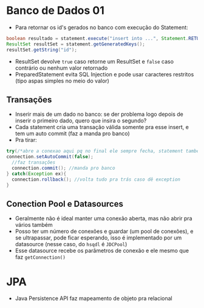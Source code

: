 # Banco de Dados 01

- Para retornar os id's gerados no banco com execução do Statement:
```java
boolean resultado = statement.execute("insert into ...", Statement.RETURN_GENERATED_KEYS);
ResultSet resultSet = statement.getGeneratedKeys();
resultSet.getString("id");
```
- ResultSet devolve ```true``` caso retorne um ResultSet e ```false``` caso contrário ou nenhum valor retornado
- PreparedStatement evita SQL Injection e pode usar caracteres restritos (tipo aspas simples no meio do valor)

## Transações
- Inserir mais de um dado no banco: se der problema logo depois de inserir o primeiro dado, quero que insira o segundo?
 - Cada statement cria uma transação válida somente pra esse insert, e tem um auto commit (faz a manda pro banco)
- Pra tirar:
```java
try(/*abre a conexao aqui pq no final ele sempre fecha, statement também*/){
connection.setAutoCommit(false);
  //faz transações
  connection.commit(); //manda pro banco
} catch(Exception ex){
  connection.rollback(); //volta tudo pra trás caso dê exception
}
```

## Conection Pool e Datasources
- Geralmente não é ideal manter uma conexão aberta, mas não abrir pra vários também
- Posso ter um número de conexões e guardar (um pool de conexões), e se ultrapassar, pode ficar esperando, isso é implementado por um datasource (nesse caso, do ```hsqdl``` é ```JDCPool```)
 - Esse datasource recebe os parâmetros de conexão e ele mesmo que faz ```getConnection()```

# JPA
- Java Persistence API faz mapeamento de objeto pra relacional
